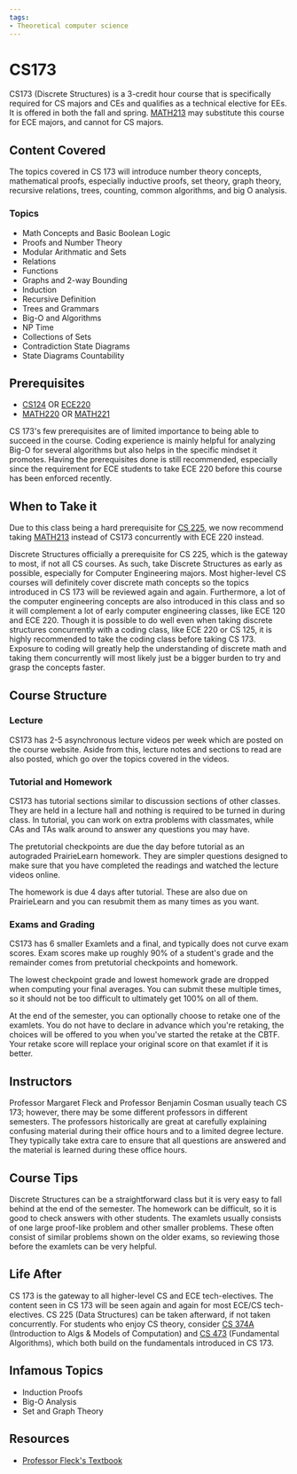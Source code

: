 ```yaml
---
tags:
- Theoretical computer science
---
```

# CS173

CS173 (Discrete Structures) is a 3-credit hour course that is specifically required for CS majors and CEs and qualifies as a technical elective for EEs. It is offered in both the fall and spring. [MATH213](../MATH%20Course%20Offerings/MATH213.md) may substitute this course for ECE majors, and cannot for CS majors.

## Content Covered

The topics covered in CS 173 will introduce number theory concepts, mathematical proofs, especially inductive proofs, set theory, graph theory, recursive relations, trees, counting, common algorithms, and big O analysis. 

### Topics

- Math Concepts and Basic Boolean Logic
- Proofs and Number Theory
- Modular Arithmatic and Sets
- Relations
- Functions
- Graphs and 2-way Bounding
- Induction
- Recursive Definition
- Trees and Grammars
- Big-O and Algorithms
- NP Time
- Collections of Sets
- Contradiction State Diagrams
- State Diagrams Countability

## Prerequisites

- [CS124](./CS124.md) OR [ECE220](../ECE%20Course%20Offerings/ECE220.md)
- [MATH220](../MATH%20Course%20Offerings/MATH220.md) OR [MATH221](../MATH%20Course%20Offerings/MATH221.md)

CS 173's few prerequisites are of limited importance to being able to succeed in the course. Coding experience is mainly helpful for analyzing Big-O for several algorithms but also helps in the specific mindset it promotes. Having the prerequisites done is still recommended, especially since the requirement for ECE students to take ECE 220 before this course has been enforced recently.

## When to Take it

Due to this class being a hard prerequisite for [CS 225](./CS225.md), we now recommend taking [MATH213](../MATH%20Course%20Offerings/MATH213.md) instead of CS173 concurrently with ECE 220 instead.

Discrete Structures officially a prerequisite for CS 225, which is the gateway to most, if not all CS courses.  As such, take Discrete Structures as early as possible, especially for Computer Engineering majors.  Most higher-level CS courses will definitely cover discrete math concepts so the topics introduced in CS 173 will be reviewed again and again.  Furthermore, a lot of the computer engineering concepts are also introduced in this class and so it will complement a lot of early computer engineering classes, like ECE 120 and ECE 220.  Though it is possible to do well even when taking discrete structures concurrently with a coding class, like ECE 220 or CS 125, it is highly recommended to take the coding class before taking CS 173.  Exposure to coding will greatly help the understanding of discrete math and taking them concurrently will most likely just be a bigger burden to try and grasp the concepts faster. 

## Course Structure

### Lecture

CS173 has 2-5 asynchronous lecture videos per week which are posted on the course website.  Aside from this, lecture notes and sections to read are also posted, which go over the topics covered in the videos.

### Tutorial and Homework

CS173 has tutorial sections similar to discussion sections of other classes.  They are held in a lecture hall and nothing is required to be turned in during class.  In tutorial, you can work on extra problems with classmates, while CAs and TAs walk around to answer any questions you may have.

The pretutorial checkpoints are due the day before tutorial as an autograded PrairieLearn homework.  They are simpler questions designed to make sure that you have completed the readings and watched the lecture videos online.

The homework is due 4 days after tutorial.  These are also due on PrairieLearn and you can resubmit them as many times as you want.

### Exams and Grading

CS173 has 6 smaller Examlets and a final, and typically does not curve exam scores. Exam scores make up roughly 90% of a student's grade and the remainder comes from pretutorial checkpoints and homework.

The lowest checkpoint grade and lowest homework grade are dropped when computing your final averages. You can submit these multiple times, so it should not be too difficult to ultimately get 100% on all of them.

At the end of the semester, you can optionally choose to retake one of the examlets. You do not have to declare in advance which you're retaking, the choices will be offered to you when you've started the retake at the CBTF. Your retake score will replace your original score on that examlet if it is better.

## Instructors

Professor Margaret Fleck and Professor Benjamin Cosman usually teach CS 173; however, there may be some different professors in different semesters. The professors historically are great at carefully explaining confusing material during their office hours and to a limited degree lecture. They typically take extra care to ensure that all questions are answered and the material is learned during these office hours.

## Course Tips

Discrete Structures can be a straightforward class but it is very easy to fall behind at the end of the semester. The homework can be difficult, so it is good to check answers with other students. The examlets usually consists of one large proof-like problem and other smaller problems. These often consist of similar problems shown on the older exams, so reviewing those before the examlets can be very helpful.

## Life After

CS 173 is the gateway to all higher-level CS and ECE tech-electives. The content seen in CS 173 will be seen again and again for most ECE/CS tech-electives. CS 225 (Data Structures) can be taken afterward, if not taken concurrently.  For students who enjoy CS theory, consider [CS 374A](./CS374A.md) (Introduction to Algs & Models of Computation) and [CS 473](./CS473.md) (Fundamental Algorithms), which both build on the fundamentals introduced in CS 173.

## Infamous Topics

- Induction Proofs
- Big-O Analysis
- Set and Graph Theory

## Resources

- [Professor Fleck's Textbook](https://mfleck.cs.illinois.edu/building-blocks/index-sp2020.html)